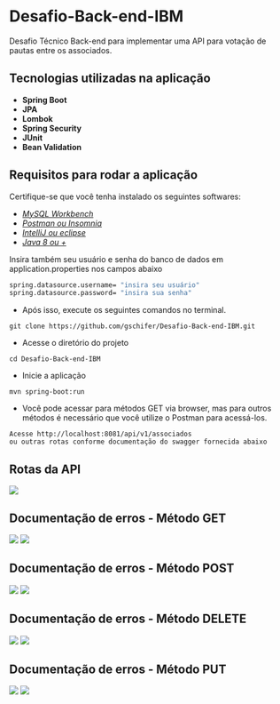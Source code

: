 # Desafio-Back-end-IBM
Desafio Técnico Back-end para implementar uma API para votação de pautas entre os associados.

## Tecnologias utilizadas na aplicação

- **Spring Boot**
- **JPA**
- **Lombok**
- **Spring Security**
- **JUnit**
- **Bean Validation**

## Requisitos para rodar a aplicação
Certifique-se que você tenha instalado os seguintes softwares:
- *[MySQL Workbench](https://www.mysql.com/products/workbench/)*
- *[Postman ou Insomnia](https://www.postman.com/)*
- *[IntelliJ ou eclipse](https://www.jetbrains.com/pt-br/idea/download/)*
- *[Java 8 ou +](https://www.java.com/pt-BR/download/ie_manual.jsp?locale=pt_BR)*

Insira também seu usuário e senha do banco de dados em application.properties nos campos abaixo
```bash 
spring.datasource.username= "insira seu usuário"
spring.datasource.password= "insira sua senha"
```

- Após isso, execute os seguintes comandos no terminal.
```
git clone https://github.com/gschifer/Desafio-Back-end-IBM.git
```

- Acesse o diretório do projeto
```
cd Desafio-Back-end-IBM
```

- Inicie a aplicação
```
mvn spring-boot:run
```

- Você pode acessar para métodos GET via browser, mas para outros métodos é necessário que você utilize
o Postman para acessá-los.
```
Acesse http://localhost:8081/api/v1/associados
ou outras rotas conforme documentação do swagger fornecida abaixo
```

## Rotas da API
![](https://github.com/gschifer/Desafio-Back-end-IBM/blob/master/src/main/java/com/example/challenge/images/RotasAPI.png)

## Documentação de erros - Método GET
![](https://github.com/gschifer/Desafio-Back-end-IBM/blob/master/src/main/java/com/example/challenge/images/documentacaoDeErrosGet.png)
![](https://github.com/gschifer/Desafio-Back-end-IBM/blob/master/src/main/java/com/example/challenge/images/documentacaoDeErrosGet2.png)

## Documentação de erros - Método POST
![](https://github.com/gschifer/Desafio-Back-end-IBM/blob/master/src/main/java/com/example/challenge/images/documentacaoDeErrosPost.png)
![](https://github.com/gschifer/Desafio-Back-end-IBM/blob/master/src/main/java/com/example/challenge/images/documentacaoDeErrosPost2.png)

## Documentação de erros - Método DELETE
![](https://github.com/gschifer/Desafio-Back-end-IBM/blob/master/src/main/java/com/example/challenge/images/documentacaoDeErrosDelete.png)
![](https://github.com/gschifer/Desafio-Back-end-IBM/blob/master/src/main/java/com/example/challenge/images/documentacaoDeErrosDelete2.png)

## Documentação de erros - Método PUT
![](https://github.com/gschifer/Desafio-Back-end-IBM/blob/master/src/main/java/com/example/challenge/images/documentacaoDeErrosPut.png)
![](https://github.com/gschifer/Desafio-Back-end-IBM/blob/master/src/main/java/com/example/challenge/images/documentacaoDeErrosPut2.png)


